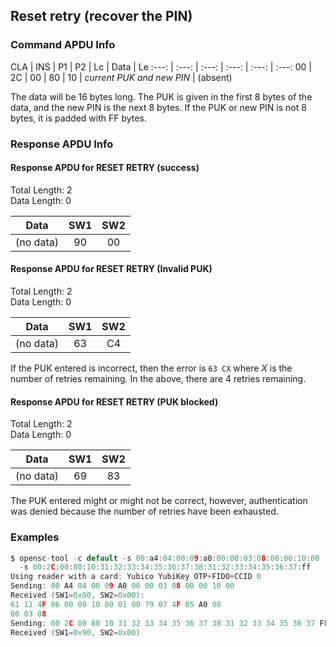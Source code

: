 <!-- Copyright 2021 Yubico AB

Licensed under the Apache License, Version 2.0 (the "License");
you may not use this file except in compliance with the License.
You may obtain a copy of the License at

    http://www.apache.org/licenses/LICENSE-2.0

Unless required by applicable law or agreed to in writing, software
distributed under the License is distributed on an "AS IS" BASIS,
WITHOUT WARRANTIES OR CONDITIONS OF ANY KIND, either express or implied.
See the License for the specific language governing permissions and
limitations under the License. -->

## Reset retry (recover the PIN)

### Command APDU Info

CLA | INS | P1 | P2 | Lc | Data | Le
:---: | :---: | :---: | :---: | :---: | :---:
00 | 2C | 00 | 80 | 10 | *current PUK and new PIN* | (absent)

The data will be 16 bytes long. The PUK is given in the first 8 bytes of the data,
and the new PIN is the next 8 bytes. If the PUK or new PIN is not 8 bytes, it is padded
with FF bytes.

### Response APDU Info

#### Response APDU for RESET RETRY (success)

Total Length: 2\
Data Length: 0

|   Data    | SW1 | SW2 |
|:---------:|:---:|:---:|
| (no data) | 90  | 00  |

#### Response APDU for RESET RETRY (Invalid PUK)

Total Length: 2\
Data Length: 0

|   Data    | SW1 | SW2 |
|:---------:|:---:|:---:|
| (no data) | 63  | C4  |

If the PUK entered is incorrect, then the error is `63 CX` where *X* is the number of
retries remaining. In the above, there are 4 retries remaining.

#### Response APDU for RESET RETRY (PUK blocked)

Total Length: 2\
Data Length: 0

|   Data    | SW1 | SW2 |
|:---------:|:---:|:---:|
| (no data) | 69  | 83  |

The PUK entered might or might not be correct, however, authentication was denied
because the number of retries have been exhausted.

### Examples

```C
$ opensc-tool -c default -s 00:a4:04:00:09:a0:00:00:03:08:00:00:10:00
  -s 00:2C:00:80:10:31:32:33:34:35:36:37:38:31:32:33:34:35:36:37:ff
Using reader with a card: Yubico YubiKey OTP+FIDO+CCID 0
Sending: 00 A4 04 00 09 A0 00 00 03 08 00 00 10 00
Received (SW1=0x90, SW2=0x00):
61 11 4F 06 00 00 10 00 01 00 79 07 4F 05 A0 00
00 03 08
Sending: 00 2C 00 80 10 31 32 33 34 35 36 37 38 31 32 33 34 35 36 37 FF
Received (SW1=0x90, SW2=0x00)
```
